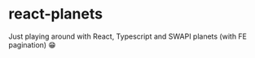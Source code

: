 # react-planets
Just playing around with React, Typescript and SWAPI planets (with FE pagination) 😁
